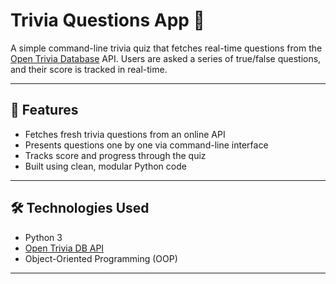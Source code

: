 # Trivia Questions App 🎯

A simple command-line trivia quiz that fetches real-time questions from the [Open Trivia Database](https://opentdb.com/) API. Users are asked a series of true/false questions, and their score is tracked in real-time.

---

## 🧠 Features

- Fetches fresh trivia questions from an online API
- Presents questions one by one via command-line interface
- Tracks score and progress through the quiz
- Built using clean, modular Python code

---

## 🛠 Technologies Used

- Python 3
- [Open Trivia DB API](https://opentdb.com/api_config.php)
- Object-Oriented Programming (OOP)

---

